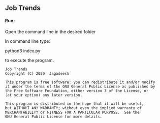<h2>Job Trends</h2>

<h4>Run:</h4>
<p>Open the command line in the desired folder</p>
    <p>In command line type:</p>
        <p>python3 index.py</p>
<p>to execute the program.</p>
    
    
       
    
    Job Trends
    Copyright (C) 2020  Jagadeesh

    This program is free software: you can redistribute it and/or modify
    it under the terms of the GNU General Public License as published by
    the Free Software Foundation, either version 3 of the License, or
    (at your option) any later version.

    This program is distributed in the hope that it will be useful,
    but WITHOUT ANY WARRANTY; without even the implied warranty of
    MERCHANTABILITY or FITNESS FOR A PARTICULAR PURPOSE.  See the
    GNU General Public License for more details.
